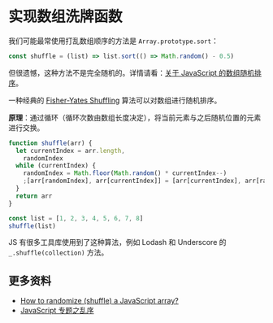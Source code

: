 # 实现数组洗牌函数

我们可能最常使用打乱数组顺序的方法是 `Array.prototype.sort`：

```js
const shuffle = (list) => list.sort(() => Math.random() - 0.5)
```

但很遗憾，这种方法不是完全随机的。详情请看：[关于 JavaScript 的数组随机排序](https://oldj.net/article/2017/01/23/shuffle-an-array-in-javascript/)。

一种经典的 [Fisher-Yates Shuffling](https://www.wikiwand.com/en/Fisher%E2%80%93Yates_shuffle) 算法可以对数组进行随机排序。

**原理**：通过循环（循环次数由数组长度决定），将当前元素与之后随机位置的元素进行交换。

```js
function shuffle(arr) {
  let currentIndex = arr.length,
    randomIndex
  while (currentIndex) {
    randomIndex = Math.floor(Math.random() * currentIndex--)
    ;[arr[randomIndex], arr[currentIndex]] = [arr[currentIndex], arr[randomIndex]]
  }
  return arr
}

const list = [1, 2, 3, 4, 5, 6, 7, 8]
shuffle(list)
```

JS 有很多工具库使用到了这种算法，例如 Lodash 和 Underscore 的 `_.shuffle(collection)` 方法。

## 更多资料

- [How to randomize (shuffle) a JavaScript array?](https://stackoverflow.com/questions/2450954/how-to-randomize-shuffle-a-javascript-array)
- [JavaScript 专题之乱序](https://github.com/mqyqingfeng/Blog/issues/51)

